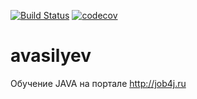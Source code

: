 [![Build Status](https://travis-ci.org/alvasil/avasilyev.svg?branch=master)](https://travis-ci.org/alvasil/avasilyev)
[![codecov](https://codecov.io/gh/alvasil/avasilyev/branch/master/graph/badge.svg)](https://codecov.io/gh/alvasil/avasilyev)

# avasilyev
Обучение JAVA на портале http://job4j.ru